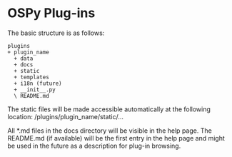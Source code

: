 OSPy Plug-ins
====

The basic structure is as follows:

    plugins
    + plugin_name
      + data
      + docs
      + static
      + templates
      + i18n (future)
      + __init__.py
      \ README.md

The static files will be made accessible automatically at the following location:
/plugins/plugin_name/static/...

All *.md files in the docs directory will be visible in the help page.
The README.md (if available) will be the first entry in the help page
and might be used in the future as a description for plug-in browsing.